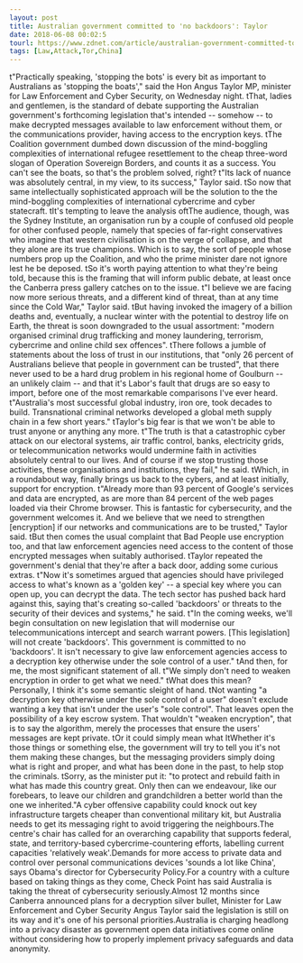 ```yaml
---
layout: post
title: Australian government committed to 'no backdoors': Taylor
date: 2018-06-08 00:02:5
tourl: https://www.zdnet.com/article/australian-government-committed-to-no-backdoors-taylor/
tags: [Law,Attack,Tor,China]
---
```

 t"Practically speaking, 'stopping the bots' is every bit as important to Australians as 'stopping the boats'," said the Hon Angus Taylor MP, minister for Law Enforcement and Cyber Security, on Wednesday night. tThat, ladies and gentlemen, is the standard of debate supporting the Australian government's forthcoming legislation that's intended -- somehow -- to make decrypted messages available to law enforcement without them, or the communications provider, having access to the encryption keys. tThe Coalition government dumbed down discussion of the mind-boggling complexities of international refugee resettlement to the cheap three-word slogan of Operation Sovereign Borders, and counts it as a success. You can't see the boats, so that's the problem solved, right? t"Its lack of nuance was absolutely central, in my view, to its success," Taylor said. tSo now that same intellectually sophisticated approach will be the solution to the the mind-boggling complexities of international cybercrime and cyber statecraft. tIt's tempting to leave the analysis oftThe audience, though, was the Sydney Institute, an organisation run by a couple of confused old people for other confused people, namely that species of far-right conservatives who imagine that western civilisation is on the verge of collapse, and that they alone are its true champions. Which is to say, the sort of people whose numbers prop up the Coalition, and who the prime minister dare not ignore lest he be deposed. tSo it's worth paying attention to what they're being told, because this is the framing that will inform public debate, at least once the Canberra press gallery catches on to the issue. t"I believe we are facing now more serious threats, and a different kind of threat, than at any time since the Cold War," Taylor said. tBut having invoked the imagery of a billion deaths and, eventually, a nuclear winter with the potential to destroy life on Earth, the threat is soon downgraded to the usual assortment: "modern organised criminal drug trafficking and money laundering, terrorism, cybercrime and online child sex offences". tThere follows a jumble of statements about the loss of trust in our institutions, that "only 26 percent of Australians believe that people in government can be trusted", that there never used to be a hard drug problem in his regional home of Goulburn -- an unlikely claim -- and that it's Labor's fault that drugs are so easy to import, before one of the most remarkable comparisons I've ever heard. t"Australia's most successful global industry, iron ore, took decades to build. Transnational criminal networks developed a global meth supply chain in a few short years." tTaylor's big fear is that we won't be able to trust anyone or anything any more. t"The truth is that a catastrophic cyber attack on our electoral systems, air traffic control, banks, electricity grids, or telecommunication networks would undermine faith in activities absolutely central to our lives. And of course if we stop trusting those activities, these organisations and institutions, they fail," he said. tWhich, in a roundabout way, finally brings us back to the cybers, and at least initially, support for encryption. t"Already more than 93 percent of Google's services and data are encrypted, as are more than 84 percent of the web pages loaded via their Chrome browser. This is fantastic for cybersecurity, and the government welcomes it. And we believe that we need to strengthen [encryption] if our networks and communications are to be trusted," Taylor said. tBut then comes the usual complaint that Bad People use encryption too, and that law enforcement agencies need access to the content of those encrypted messages when suitably authorised. tTaylor repeated the government's denial that they're after a back door, adding some curious extras. t"Now it's sometimes argued that agencies should have privileged access to what's known as a 'golden key' -- a special key where you can open up, you can decrypt the data. The tech sector has pushed back hard against this, saying that's creating so-called 'backdoors' or threats to the security of their devices and systems," he said. t"In the coming weeks, we'll begin consultation on new legislation that will modernise our telecommunications intercept and search warrant powers. [This legislation] will not create 'backdoors'. This government is committed to no 'backdoors'. It isn't necessary to give law enforcement agencies access to a decryption key otherwise under the sole control of a user." tAnd then, for me, the most significant statement of all. t"We simply don't need to weaken encryption in order to get what we need." tWhat does this mean? Personally, I think it's some semantic sleight of hand. tNot wanting "a decryption key otherwise under the sole control of a user" doesn't exclude wanting a key that isn't under the user's "sole control". That leaves open the possibility of a key escrow system. That wouldn't "weaken encryption", that is to say the algorithm, merely the processes that ensure the users' messages are kept private. tOr it could simply mean what ItWhether it's those things or something else, the government will try to tell you it's not them making these changes, but the messaging providers simply doing what is right and proper, and what has been done in the past, to help stop the criminals. tSorry, as the minister put it: "to protect and rebuild faith in what has made this country great. Only then can we endeavour, like our forebears, to leave our children and grandchildren a better world than the one we inherited."A cyber offensive capability could knock out key infrastructure targets cheaper than conventional military kit, but Australia needs to get its messaging right to avoid triggering the neighbours.The centre's chair has called for an overarching capability that supports federal, state, and territory-based cybercrime-countering efforts, labelling current capacities 'relatively weak'.Demands for more access to private data and control over personal communications devices 'sounds a lot like China', says Obama's director for Cybersecurity Policy.For a country with a culture based on taking things as they come, Check Point has said Australia is taking the threat of cybersecurity seriously.Almost 12 months since Canberra announced plans for a decryption silver bullet, Minister for Law Enforcement and Cyber Security Angus Taylor said the legislation is still on its way and it's one of his personal priorities.Australia is charging headlong into a privacy disaster as government open data initiatives come online without considering how to properly implement privacy safeguards and data anonymity.